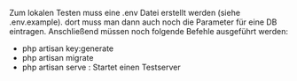 <p>Zum lokalen Testen muss eine .env Datei erstellt werden (siehe .env.example). dort muss man dann auch noch die Parameter für eine DB eintragen. Anschließend müssen noch folgende Befehle ausgeführt werden:</p>
<ul>
    <li>php artisan key:generate</li>
    <li>php artisan migrate</li>
    <li>php artisan serve : Startet einen Testserver</li>
</ul>
    
